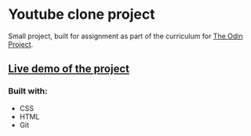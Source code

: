 # Youtube clone project

Small project, built for assignment as part of the curriculum for [The Odin Project](https://www.theodinproject.com/).

## [Live demo of the project](https://sebapkfd.github.io/youtube-clone/)

### Built with: 
* CSS
* HTML
* Git
